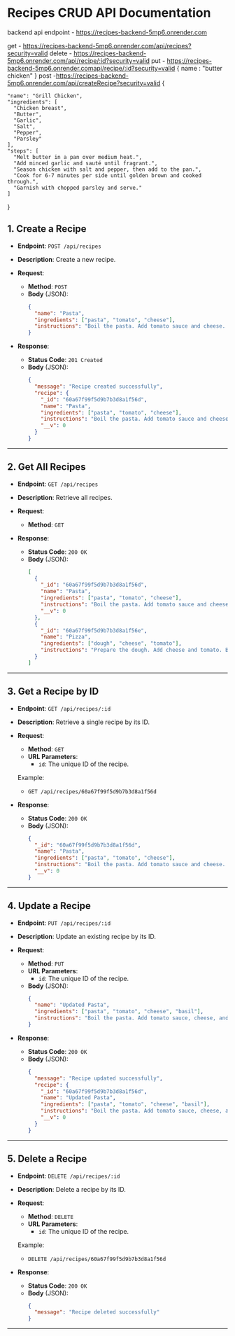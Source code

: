 # Recipes CRUD API Documentation
backend api endpoint - https://recipes-backend-5mp6.onrender.com

get - https://recipes-backend-5mp6.onrender.com/api/recipes?security=valid
delete - https://recipes-backend-5mp6.onrender.com/api/recipe/:id?security=valid
put  - https://recipes-backend-5mp6.onrender.comapi/recipe/:id?security=valid
{
name : "butter chicken"
}
post -https://recipes-backend-5mp6.onrender.com/api/createRecipe?security=valid
 {
   
    "name": "Grill Chicken",
    "ingredients": [
      "Chicken breast",
      "Butter",
      "Garlic",
      "Salt",
      "Pepper",
      "Parsley"
    ],
    "steps": [
      "Melt butter in a pan over medium heat.",
      "Add minced garlic and sauté until fragrant.",
      "Season chicken with salt and pepper, then add to the pan.",
      "Cook for 6-7 minutes per side until golden brown and cooked through.",
      "Garnish with chopped parsley and serve."
    ]
  
  }


## 1. **Create a Recipe**
- **Endpoint**: `POST /api/recipes`
- **Description**: Create a new recipe.
- **Request**:
  - **Method**: `POST`
  - **Body** (JSON):
    ```json
    {
      "name": "Pasta",
      "ingredients": ["pasta", "tomato", "cheese"],
      "instructions": "Boil the pasta. Add tomato sauce and cheese. Mix well."
    }
    ```

- **Response**:
  - **Status Code**: `201 Created`
  - **Body** (JSON):
    ```json
    {
      "message": "Recipe created successfully",
      "recipe": {
        "_id": "60a67f99f5d9b7b3d8a1f56d",
        "name": "Pasta",
        "ingredients": ["pasta", "tomato", "cheese"],
        "instructions": "Boil the pasta. Add tomato sauce and cheese. Mix well.",
        "__v": 0
      }
    }
    ```

---

## 2. **Get All Recipes**
- **Endpoint**: `GET /api/recipes`
- **Description**: Retrieve all recipes.
- **Request**:
  - **Method**: `GET`

- **Response**:
  - **Status Code**: `200 OK`
  - **Body** (JSON):
    ```json
    [
      {
        "_id": "60a67f99f5d9b7b3d8a1f56d",
        "name": "Pasta",
        "ingredients": ["pasta", "tomato", "cheese"],
        "instructions": "Boil the pasta. Add tomato sauce and cheese. Mix well.",
        "__v": 0
      },
      {
        "_id": "60a67f99f5d9b7b3d8a1f56e",
        "name": "Pizza",
        "ingredients": ["dough", "cheese", "tomato"],
        "instructions": "Prepare the dough. Add cheese and tomato. Bake."
      }
    ]
    ```

---

## 3. **Get a Recipe by ID**
- **Endpoint**: `GET /api/recipes/:id`
- **Description**: Retrieve a single recipe by its ID.
- **Request**:
  - **Method**: `GET`
  - **URL Parameters**:
    - `id`: The unique ID of the recipe.

  Example:
  - `GET /api/recipes/60a67f99f5d9b7b3d8a1f56d`

- **Response**:
  - **Status Code**: `200 OK`
  - **Body** (JSON):
    ```json
    {
      "_id": "60a67f99f5d9b7b3d8a1f56d",
      "name": "Pasta",
      "ingredients": ["pasta", "tomato", "cheese"],
      "instructions": "Boil the pasta. Add tomato sauce and cheese. Mix well.",
      "__v": 0
    }
    ```

---

## 4. **Update a Recipe**
- **Endpoint**: `PUT /api/recipes/:id`
- **Description**: Update an existing recipe by its ID.
- **Request**:
  - **Method**: `PUT`
  - **URL Parameters**:
    - `id`: The unique ID of the recipe.
  - **Body** (JSON):
    ```json
    {
      "name": "Updated Pasta",
      "ingredients": ["pasta", "tomato", "cheese", "basil"],
      "instructions": "Boil the pasta. Add tomato sauce, cheese, and basil. Mix well."
    }
    ```

- **Response**:
  - **Status Code**: `200 OK`
  - **Body** (JSON):
    ```json
    {
      "message": "Recipe updated successfully",
      "recipe": {
        "_id": "60a67f99f5d9b7b3d8a1f56d",
        "name": "Updated Pasta",
        "ingredients": ["pasta", "tomato", "cheese", "basil"],
        "instructions": "Boil the pasta. Add tomato sauce, cheese, and basil. Mix well.",
        "__v": 0
      }
    }
    ```

---

## 5. **Delete a Recipe**
- **Endpoint**: `DELETE /api/recipes/:id`
- **Description**: Delete a recipe by its ID.
- **Request**:
  - **Method**: `DELETE`
  - **URL Parameters**:
    - `id`: The unique ID of the recipe.

  Example:
  - `DELETE /api/recipes/60a67f99f5d9b7b3d8a1f56d`

- **Response**:
  - **Status Code**: `200 OK`
  - **Body** (JSON):
    ```json
    {
      "message": "Recipe deleted successfully"
    }
    ```

---


